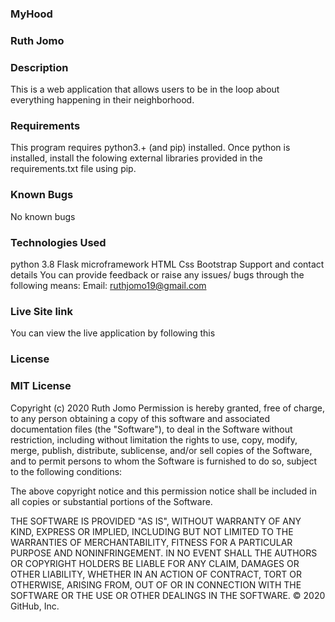 ### MyHood
### Ruth Jomo
### Description
This is a web application that allows users to be in the loop about everything happening in their neighborhood.

### Requirements
This program requires python3.+ (and pip) installed. Once python is installed, install the folowing external libraries provided in the requirements.txt file using pip.

### Known Bugs
No known bugs

### Technologies Used
python 3.8 Flask microframework HTML Css Bootstrap Support and contact details You can provide feedback or raise any issues/ bugs through the following means: Email: ruthjomo19@gmail.com

### Live Site link
You can view the live application by following this  

### License
### MIT License

Copyright (c) 2020 Ruth Jomo
Permission is hereby granted, free of charge, to any person obtaining a copy of this software and associated documentation files (the "Software"), to deal in the Software without restriction, including without limitation the rights to use, copy, modify, merge, publish, distribute, sublicense, and/or sell copies of the Software, and to permit persons to whom the Software is furnished to do so, subject to the following conditions:

The above copyright notice and this permission notice shall be included in all copies or substantial portions of the Software.

THE SOFTWARE IS PROVIDED "AS IS", WITHOUT WARRANTY OF ANY KIND, EXPRESS OR IMPLIED, INCLUDING BUT NOT LIMITED TO THE WARRANTIES OF MERCHANTABILITY, FITNESS FOR A PARTICULAR PURPOSE AND NONINFRINGEMENT. IN NO EVENT SHALL THE AUTHORS OR COPYRIGHT HOLDERS BE LIABLE FOR ANY CLAIM, DAMAGES OR OTHER LIABILITY, WHETHER IN AN ACTION OF CONTRACT, TORT OR OTHERWISE, ARISING FROM, OUT OF OR IN CONNECTION WITH THE SOFTWARE OR THE USE OR OTHER DEALINGS IN THE SOFTWARE. © 2020 GitHub, Inc.